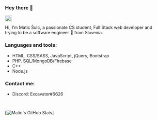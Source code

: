### Hey there 👋

<a href="https://www.linkedin.com/in/maticsulc/">
  <img align="left" alt="Linkedin" width="22px" src="https://raw.githubusercontent.com/peterthehan/peterthehan/master/assets/linkedin.svg" />
</a>


</br>

Hi, I'm Matic Šulc, a passionate CS student, Full Stack web developer and trying to be a software engineer 🥺 from Slovenia.  

### Languages and tools:
* HTML, CSS/SASS, JavaScript, jQuery, Bootstrap
* PHP, SQL/MongoDB/Firebase
* C++
* Node.js

### Contact me:
* Discord: Excavator#6626

</br>

[![Matic's GitHub Stats](https://github-readme-stats.vercel.app/api?username=MaticSulc)]



